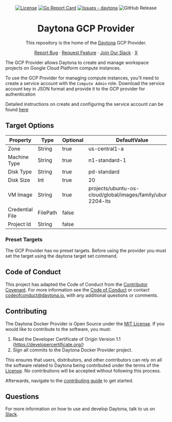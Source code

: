 <div align="center">

[![License](https://img.shields.io/badge/License-MIT-blue)](#license)
[![Go Report Card](https://goreportcard.com/badge/github.com/daytonaio/daytona-provider-gcp)](https://goreportcard.com/report/github.com/daytonaio/daytona-provider-gcp)
[![Issues - daytona](https://img.shields.io/github/issues/daytonaio/daytona-gcp-provider)](https://github.com/daytonaio/daytona-provider-gcp/issues)
![GitHub Release](https://img.shields.io/github/v/release/daytonaio/daytona-gcp-provider)

</div>


<h1 align="center">Daytona GCP Provider</h1>
<div align="center">
This repository is the home of the <a href="https://github.com/daytonaio/daytona">Daytona</a> GCP Provider.
</div>

<p align="center">
  <a href="https://github.com/daytonaio/daytona-provider-gcp/issues/new?assignees=&labels=bug&projects=&template=bug_report.md&title=%F0%9F%90%9B+Bug+Report%3A+">Report Bug</a>
    ·
  <a href="https://github.com/daytonaio/daytona-provider-gcp/issues/new?assignees=&labels=enhancement&projects=&template=feature_request.md&title=%F0%9F%9A%80+Feature%3A+">Request Feature</a>
    ·
  <a href="https://go.daytona.io/slack">Join Our Slack</a>
    ·
  <a href="https://x.com/Daytonaio">X</a>
</p>


The GCP Provider allows Daytona to create and manage workspace projects on Google Cloud Platform compute instances.

To use the GCP Provider for managing compute instances, you'll need to create a service account with the `Compute Admin` role. 
Download the service account key in JSON format and provide it to the GCP provider for authentication

Detailed instructions on create and configuring the service account can be found [here](https://cloud.google.com/iam/docs/service-accounts-create#console)

## Target Options

| Property        | Type     | Optional | DefaultValue                	                                  | InputMasked | DisabledPredicate           |
|-----------------|----------|----------|----------------------------------------------------------------|-------------|-----------------------------|
| Zone            | String   | true     | us-central1-a   	                                              | false       | 	                          |
| Machine Type    | String   | true     | n1-standard-1                          	                      | false       | 	                          |
| Disk Type       | String   | true     | pd-standard                                                    | false       | 	                          |
| Disk Size       | Int      | true     | 20                                                             | false       |                             |
| VM Image        | String   | true     | projects/ubuntu-os-cloud/global/images/family/ubuntu-2204-lts  | false       |                             |
| Credential File | FilePath | false    |                                                                | false       |                             |
| Project Id      | String   | false    |                                                                | true        |                             |

### Preset Targets

The GCP Provider has no preset targets. Before using the provider you must set the target using the daytona target set command.

## Code of Conduct

This project has adapted the Code of Conduct from the [Contributor Covenant](https://www.contributor-covenant.org/). For more information see the [Code of Conduct](CODE_OF_CONDUCT.md) or contact [codeofconduct@daytona.io.](mailto:codeofconduct@daytona.io) with any additional questions or comments.

## Contributing

The Daytona Docker Provider is Open Source under the [MIT License](LICENSE). If you would like to contribute to the software, you must:

1. Read the Developer Certificate of Origin Version 1.1 (https://developercertificate.org/)
2. Sign all commits to the Daytona Docker Provider project.

This ensures that users, distributors, and other contributors can rely on all the software related to Daytona being contributed under the terms of the [License](LICENSE). No contributions will be accepted without following this process.

Afterwards, navigate to the [contributing guide](CONTRIBUTING.md) to get started.

## Questions

For more information on how to use and develop Daytona, talk to us on
[Slack](https://go.daytona.io/slack).


